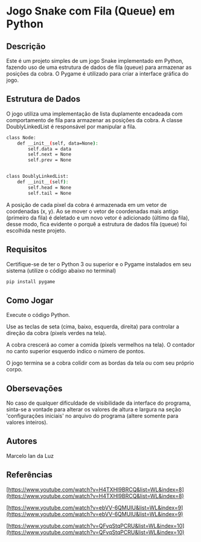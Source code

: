 # Jogo Snake com Fila (Queue) em Python

## Descrição

Este é um projeto simples de um jogo Snake implementado em Python, fazendo uso de uma estrutura de dados de fila (queue) para armazenar as posições da cobra. O Pygame é utilizado para criar a interface gráfica do jogo.

## Estrutura de Dados

O jogo utiliza uma implementação de lista duplamente encadeada com comportamento de fila para armazenar as posições da cobra. A classe DoublyLinkedList é responsável por manipular a fila.

```bash
class Node:
    def __init__(self, data=None):
        self.data = data
        self.next = None
        self.prev = None


class DoublyLinkedList:
    def __init__(self):
        self.head = None
        self.tail = None
```
A posição de cada pixel da cobra é armazenada em um vetor de coordenadas (x, y). Ao se mover o vetor de coordenadas mais antigo (primeiro da fila) é deletado e um novo vetor é adicionado (último da fila), desse modo, fica evidente o porquê a estrutura de dados fila (queue) foi escolhida neste projeto.

## Requisitos

Certifique-se de ter o Python 3 ou superior e o Pygame instalados em seu sistema (utilize o código abaixo no terminal)

```bash
pip install pygame
```

## Como Jogar

Execute o código Python.

Use as teclas de seta (cima, baixo, esquerda, direita) para controlar a direção da cobra (pixels verdes na tela).

A cobra crescerá ao comer a comida (pixels vermelhos na tela). O contador no canto superior esquerdo indico o número de pontos.

O jogo termina se a cobra colidir com as bordas da tela ou com seu próprio corpo.


## Obersevações

No caso de qualquer dificuldade de visibilidade da interface do programa, sinta-se a vontade para alterar os valores de altura e largura na seção 'configurações iniciais' no arquivo do programa (altere somente para valores inteiros).

## Autores

Marcelo Ian da Luz

## Referências
[https://www.youtube.com/watch?v=H4TXHI9BRCQ&list=WL&index=8](https://www.youtube.com/watch?v=H4TXHI9BRCQ&list=WL&index=8)

[https://www.youtube.com/watch?v=ebVV-6QMUIU&list=WL&index=9](https://www.youtube.com/watch?v=ebVV-6QMUIU&list=WL&index=9)

[https://www.youtube.com/watch?v=QFvqStqPCRU&list=WL&index=10](https://www.youtube.com/watch?v=QFvqStqPCRU&list=WL&index=10)
